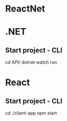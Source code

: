 # ReactNet

# .NET
## Start project - CLI
cd API/
dotnet watch run

# React
## Start project - CLI
cd ./client-app
npm start
